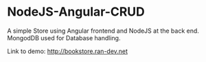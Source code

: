 # NodeJS-Angular-CRUD
A simple Store using Angular frontend and NodeJS at the back end. MongodDB used for Database handling.

Link to demo:
http://bookstore.ran-dev.net
